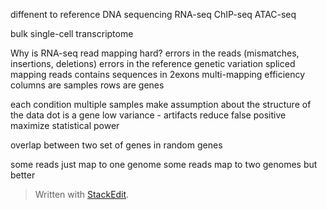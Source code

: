 diffenent to reference
DNA sequencing 
RNA-seq 
ChIP-seq 
ATAC-seq

bulk 
single-cell transcriptome

Why is RNA-seq read mapping hard? 
errors in the reads (mismatches, insertions, deletions)
errors in the reference
genetic variation
spliced mapping reads contains sequences in 2exons
multi-mapping
efficiency
columns are samples
rows are genes

each condition multiple samples 
make assumption about the structure of the data
dot is a gene
low variance - artifacts
reduce false positive maximize statistical power

overlap between two set of genes in random genes

some reads just map to one genome
some reads map to two genomes but better 

> Written with [StackEdit](https://stackedit.io/).
<!--stackedit_data:
eyJoaXN0b3J5IjpbLTY1MzMyNzU0LDgyNDIwNzczOCwtMjE0Mz
cxNTEwMCwyMTUyODEzMDUsLTY5Njg3ODQyMiw3MzA5OTgxMTZd
fQ==
-->